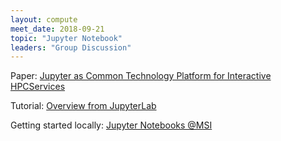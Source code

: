 ```yaml
---
layout: compute
meet_date: 2018-09-21
topic: "Jupyter Notebook"
leaders: "Group Discussion"
---
```


Paper: [Jupyter as Common Technology Platform for Interactive HPCServices](https://arxiv.org/pdf/1807.09929.pdf)

Tutorial: [Overview from JupyterLab](https://jupyterlab.readthedocs.io/en/latest/getting_started/overview.html)

Getting started locally: [Jupyter Notebooks @MSI](https://www.msi.umn.edu/support/faq/how-do-i-get-started-jupyter-notebooks)


